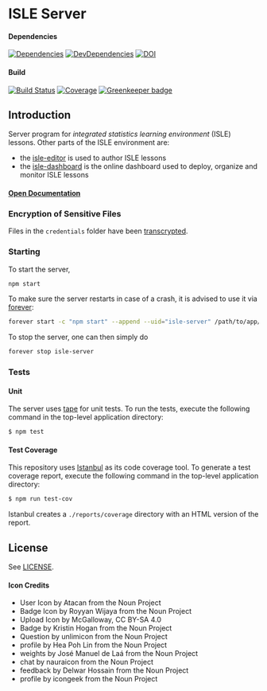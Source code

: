 # ISLE Server

#### Dependencies

[![Dependencies][dependencies-image]][dependencies-url] [![DevDependencies][dev-dependencies-image]][dev-dependencies-url]
[![DOI](https://zenodo.org/badge/63765629.svg)][doi]

#### Build

[![Build Status](https://travis-ci.org/Planeshifter/isle-server.svg?branch=master)](https://travis-ci.org/Planeshifter/isle-server)
[![Coverage](https://img.shields.io/codecov/c/github/Planeshifter/isle-server/master.svg)](https://img.shields.io/codecov/c/github/Planeshifter/isle-server/master.svg) [![Greenkeeper badge](https://badges.greenkeeper.io/Planeshifter/isle-server.svg)](https://greenkeeper.io/)

## Introduction

Server program for *integrated statistics learning environment* (ISLE) lessons. Other parts of the ISLE environment are: 

-   the [isle-editor][isle-editor] is used to author ISLE lessons
-   the [isle-dashboard][isle-dashboard] is the online dashboard used to deploy, organize and monitor ISLE lessons

#### [Open Documentation][docs]

### Encryption of Sensitive Files

Files in the `credentials` folder have been [transcrypted][transcrypt]. 

### Starting

To start the server,

```bash
npm start 
```

To make sure the server restarts in case of a crash, it is advised to use it via [forever][forever]: 

```bash
forever start -c "npm start" --append --uid="isle-server" /path/to/app/dir/
```

To stop the server, one can then simply do

```bash
forever stop isle-server
```
### Tests

#### Unit

The server uses [tape][tape] for unit tests. To run the tests, execute the following command in the top-level application directory:

``` bash
$ npm test
```

#### Test Coverage

This repository uses [Istanbul][istanbul] as its code coverage tool. To generate a test coverage report, execute the following command in the top-level application directory:

``` bash
$ npm run test-cov
```

Istanbul creates a `./reports/coverage` directory with an HTML version of the report.

## License

See [LICENSE][license].

#### Icon Credits

- User Icon by Atacan from the Noun Project
- Badge Icon by Royyan Wijaya from the Noun Project
- Upload Icon by McGalloway, CC BY-SA 4.0
- Badge by Kristin Hogan from the Noun Project
- Question by unlimicon from the Noun Project
- profile by Hea Poh Lin from the Noun Project
- weights by José Manuel de Laá from the Noun Project
- chat by nauraicon from the Noun Project
- feedback by Delwar Hossain from the Noun Project
- profile by icongeek from the Noun Project

[license]: https://raw.githubusercontent.com/Planeshifter/isle-server/master/LICENSE

[dependencies-image]: https://img.shields.io/david/planeshifter/isle-server/master.svg
[dependencies-url]: https://david-dm.org/planeshifter/isle-server/master

[dev-dependencies-image]: https://img.shields.io/david/dev/planeshifter/isle-server/master.svg
[dev-dependencies-url]: https://david-dm.org/planeshifter/isle-server/master#info=devDependencies

[doi]: https://zenodo.org/badge/latestdoi/63765629

[transcrypt]: https://github.com/elasticdog/transcrypt

[docs]: http://isledocs.com/
[isle-dashboard]: https://github.com/Planeshifter/isle-dashboard
[isle-editor]: https://github.com/Planeshifter/isle-editor

[forever]: https://github.com/foreverjs/forever

[tape]: https://github.com/substack/tape
[istanbul]: https://github.com/gotwarlost/istanbul
